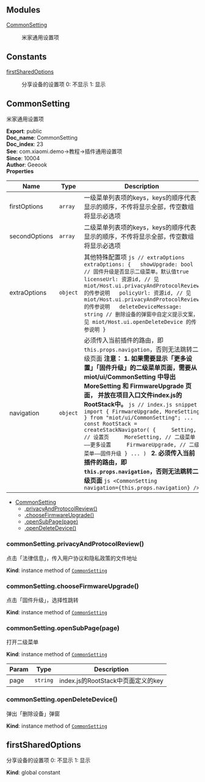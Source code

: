## Modules

<dl>
<dt><a href="#module_CommonSetting">CommonSetting</a></dt>
<dd><p>米家通用设置项</p>
</dd>
</dl>

## Constants

<dl>
<dt><a href="#firstSharedOptions">firstSharedOptions</a></dt>
<dd><p>分享设备的设置项
0: 不显示
1: 显示</p>
</dd>
</dl>

<a name="module_CommonSetting"></a>

## CommonSetting
米家通用设置项

**Export**: public  
**Doc_name**: CommonSetting  
**Doc_index**: 23  
**See**: com.xiaomi.demo->教程->插件通用设置项  
**Since**: 10004  
**Author**: Geeook  
**Properties**

| Name | Type | Description |
| --- | --- | --- |
| firstOptions | <code>array</code> | 一级菜单列表项的keys，keys的顺序代表显示的顺序，不传将显示全部，传空数组将显示必选项 |
| secondOptions | <code>array</code> | 二级菜单列表项的keys，keys的顺序代表显示的顺序，不传将显示全部，传空数组将显示必选项 |
| extraOptions | <code>object</code> | 其他特殊配置项 ```js // extraOptions extraOptions: {   showUpgrade: bool // 固件升级是否显示二级菜单。默认值true   licenseUrl: 资源id, // 见 miot/Host.ui.privacyAndProtocolReview 的传参说明   policyUrl: 资源id, // 见 miot/Host.ui.privacyAndProtocolReview 的传参说明   deleteDeviceMessage: string // 删除设备的弹窗中自定义提示文案，见 miot/Host.ui.openDeleteDevice 的传参说明 } ``` |
| navigation | <code>object</code> | 必须传入当前插件的路由，即 `this.props.navigation`，否则无法跳转二级页面 **注意：** **1. 如果需要显示「更多设置」「固件升级」的二级菜单页面，需要从 miot/ui/CommonSetting 中导出 MoreSetting 和 FirmwareUpgrade 页面，**    **并放在项目入口文件index.js的RootStack中。** ```js // index.js snippet import { FirmwareUpgrade, MoreSetting } from "miot/ui/CommonSetting"; ... const RootStack = createStackNavigator( {     Setting, // 设置页     MoreSetting, // 二级菜单——更多设置     FirmwareUpgrade, // 二级菜单——固件升级 } ... ) ``` **2. 必须传入当前插件的路由，即 `this.props.navigation`，否则无法跳转二级页面** ```js <CommonSetting   navigation={this.props.navigation} /> ``` |


* [CommonSetting](#module_CommonSetting)
    * [.privacyAndProtocolReview()](#module_CommonSetting+privacyAndProtocolReview)
    * [.chooseFirmwareUpgrade()](#module_CommonSetting+chooseFirmwareUpgrade)
    * [.openSubPage(page)](#module_CommonSetting+openSubPage)
    * [.openDeleteDevice()](#module_CommonSetting+openDeleteDevice)

<a name="module_CommonSetting+privacyAndProtocolReview"></a>

### commonSetting.privacyAndProtocolReview()
点击「法律信息」，传入用户协议和隐私政策的文件地址

**Kind**: instance method of [<code>CommonSetting</code>](#module_CommonSetting)  
<a name="module_CommonSetting+chooseFirmwareUpgrade"></a>

### commonSetting.chooseFirmwareUpgrade()
点击「固件升级」，选择性跳转

**Kind**: instance method of [<code>CommonSetting</code>](#module_CommonSetting)  
<a name="module_CommonSetting+openSubPage"></a>

### commonSetting.openSubPage(page)
打开二级菜单

**Kind**: instance method of [<code>CommonSetting</code>](#module_CommonSetting)  

| Param | Type | Description |
| --- | --- | --- |
| page | <code>string</code> | index.js的RootStack中页面定义的key |

<a name="module_CommonSetting+openDeleteDevice"></a>

### commonSetting.openDeleteDevice()
弹出「删除设备」弹窗

**Kind**: instance method of [<code>CommonSetting</code>](#module_CommonSetting)  
<a name="firstSharedOptions"></a>

## firstSharedOptions
分享设备的设置项
0: 不显示
1: 显示

**Kind**: global constant  
